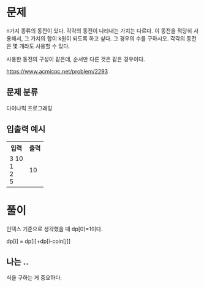 # 문제

n가지 종류의 동전이 있다. 각각의 동전이 나타내는 가치는 다르다. 이 동전을 적당히 사용해서, 그 가치의 합이 k원이 되도록 하고 싶다. 그 경우의 수를 구하시오. 각각의 동전은 몇 개라도 사용할 수 있다.

사용한 동전의 구성이 같은데, 순서만 다른 것은 같은 경우이다.

https://www.acmicpc.net/problem/2293

## 문제 분류

다이나믹 프로그래밍

## 입출력 예시

<table>
  <tr>
    <th>입력</th>
    <th>출력</th>
  </tr>
  <tr>
    <td>3 10<br>1<br>2<br>5<br></td>
    <td>10</td>
  </tr>
</table>

# 풀이

인덱스 기준으로 생각했을 때 dp[0]=1이다.

dp[i] = dp[i]+dp[i-coin[j]]

## 나는 ..

식을 구하는 게 중요하다.